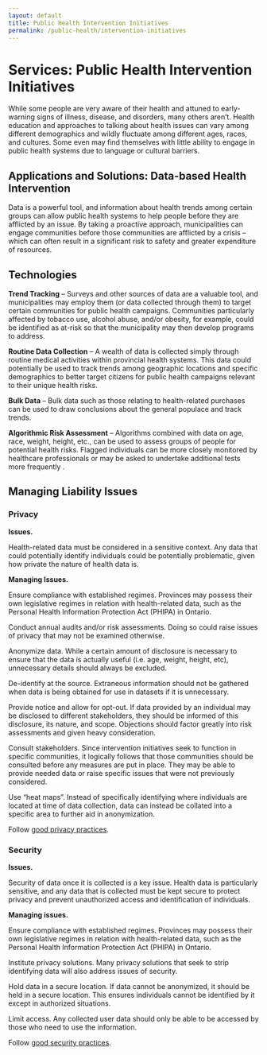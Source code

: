 ```yaml
---
layout: default
title: Public Health Intervention Initiatives 
permalink: /public-health/intervention-initiatives
---
```

# Services: Public Health Intervention Initiatives  

While some people are very aware of their health and attuned to early-warning signs of illness, disease, and disorders, many others aren’t. Health education and approaches to talking about health issues can vary among different demographics and wildly fluctuate among different ages, races, and cultures. Some even may find themselves with little ability to engage in public health systems due to language or cultural barriers.

## Applications and Solutions: Data-based Health Intervention

Data is a powerful tool, and information about health trends among certain groups can allow public health systems to help people before they are afflicted by an issue. By taking a proactive approach, municipalities can engage communities before those communities are afflicted by a crisis – which can often result in a significant risk to safety and greater expenditure of resources.

## Technologies

**Trend Tracking** – Surveys and other sources of data are a valuable tool, and municipalities may employ them (or data collected through them) to target certain communities for public health campaigns. Communities particularly affected by tobacco use, alcohol abuse, and/or obesity, for example, could be identified as at-risk so that the municipality may then develop programs to address.

**Routine Data Collection** – A wealth of data is collected simply through routine medical activities within provincial health systems. This data could potentially be used to track trends among geographic locations and specific demographics to better target citizens for public health campaigns relevant to their unique health risks.

**Bulk Data** – Bulk data such as those relating to health-related purchases can be used to draw conclusions about the general populace and track trends.

**Algorithmic Risk Assessment** – Algorithms combined with data on age, race, weight, height, etc., can be used to assess groups of people for potential health risks. Flagged individuals can be more closely monitored by healthcare professionals or may be asked to undertake additional tests more frequently .

## Managing Liability Issues

### Privacy

**Issues.** 

Health-related data must be considered in a sensitive context. Any data that could potentially identify individuals could be potentially problematic, given how private the nature of health data is.

**Managing Issues.**

Ensure compliance with established regimes. Provinces may possess their own legislative regimes in relation with health-related data, such as the Personal Health Information Protection Act (PHIPA) in Ontario.

Conduct annual audits and/or risk assessments. Doing so could raise issues of privacy that may not be examined otherwise.

Anonymize data. While a certain amount of disclosure is necessary to ensure that the data is actually useful (i.e. age, weight, height, etc), unnecessary details should always be excluded.

De-identify at the source. Extraneous information should not be gathered when data is being obtained for use in datasets if it is unnecessary.

Provide notice and allow for opt-out. If data provided by an individual may be disclosed to different stakeholders, they should be informed of this disclosure, its nature, and scope. Objections should factor greatly into risk assessments and given heavy consideration.

Consult stakeholders. Since intervention initiatives seek to function in specific communities, it logically follows that those communities should be consulted before any measures are put in place. They may be able to provide needed data or raise specific issues that were not previously considered.

Use “heat maps”. Instead of specifically identifying where individuals are located at time of data collection, data can instead be collated into a specific area to further aid in anonymization.

Follow [good privacy practices](https://cippic-ca.github.io/SmartCityToolkit/privacy.html).

### Security

**Issues.** 

Security of data once it is collected is a key issue. Health data is particularly sensitive, and any data that is collected must be kept secure to protect privacy and prevent unauthorized access and identification of individuals.

**Managing issues.**

Ensure compliance with established regimes. Provinces may possess their own legislative regimes in relation with health-related data, such as the Personal Health Information Protection Act (PHIPA) in Ontario.

Institute privacy solutions. Many privacy solutions that seek to strip identifying data will also address issues of security. 

Hold data in a secure location. If data cannot be anonymized, it should be held in a secure location. This ensures individuals cannot be identified by it except in authorized situations.

Limit access. Any collected user data should only be able to be accessed by those who need to use the information.

Follow [good security practices](https://cippic-ca.github.io/SmartCityToolkit/security.html).
